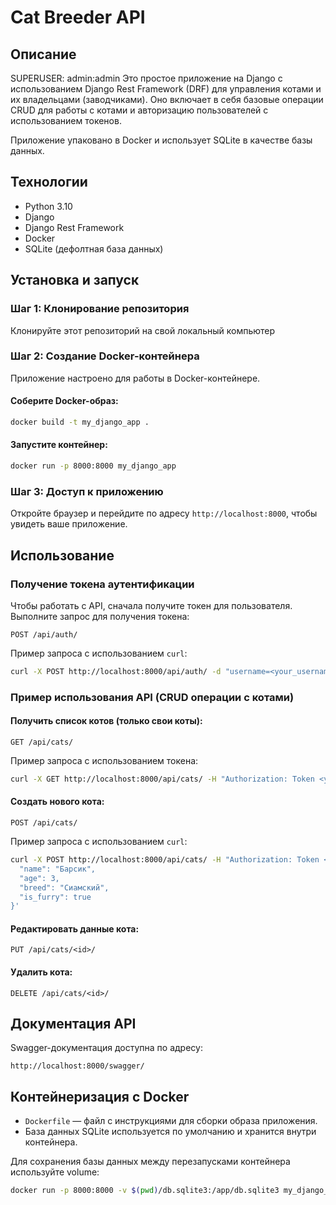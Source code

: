 
# Cat Breeder API

## Описание
SUPERUSER: admin:admin
Это простое приложение на Django с использованием Django Rest Framework (DRF) для управления котами и их владельцами (заводчиками). Оно включает в себя базовые операции CRUD для работы с котами и авторизацию пользователей с использованием токенов.

Приложение упаковано в Docker и использует SQLite в качестве базы данных.

## Технологии
- Python 3.10
- Django
- Django Rest Framework
- Docker
- SQLite (дефолтная база данных)

## Установка и запуск

### Шаг 1: Клонирование репозитория
Клонируйте этот репозиторий на свой локальный компьютер

### Шаг 2: Создание Docker-контейнера

Приложение настроено для работы в Docker-контейнере.

#### Соберите Docker-образ:
```bash
docker build -t my_django_app .
```

#### Запустите контейнер:
```bash
docker run -p 8000:8000 my_django_app
```

### Шаг 3: Доступ к приложению

Откройте браузер и перейдите по адресу `http://localhost:8000`, чтобы увидеть ваше приложение.

## Использование

### Получение токена аутентификации
Чтобы работать с API, сначала получите токен для пользователя. Выполните запрос для получения токена:

```
POST /api/auth/
```
Пример запроса с использованием `curl`:

```bash
curl -X POST http://localhost:8000/api/auth/ -d "username=<your_username>&password=<your_password>"
```

### Пример использования API (CRUD операции с котами)

#### Получить список котов (только свои коты):
```
GET /api/cats/
```

Пример запроса с использованием токена:

```bash
curl -X GET http://localhost:8000/api/cats/ -H "Authorization: Token <your_token>"
```

#### Создать нового кота:
```
POST /api/cats/
```

Пример запроса с использованием `curl`:

```bash
curl -X POST http://localhost:8000/api/cats/ -H "Authorization: Token <your_token>" -H "Content-Type: application/json" -d '{
  "name": "Барсик",
  "age": 3,
  "breed": "Сиамский",
  "is_furry": true
}'
```

#### Редактировать данные кота:
```
PUT /api/cats/<id>/
```

#### Удалить кота:
```
DELETE /api/cats/<id>/
```

## Документация API

Swagger-документация доступна по адресу:

```
http://localhost:8000/swagger/
```

## Контейнеризация с Docker

- `Dockerfile` — файл с инструкциями для сборки образа приложения.
- База данных SQLite используется по умолчанию и хранится внутри контейнера.

Для сохранения базы данных между перезапусками контейнера используйте volume:

```bash
docker run -p 8000:8000 -v $(pwd)/db.sqlite3:/app/db.sqlite3 my_django_app
```


